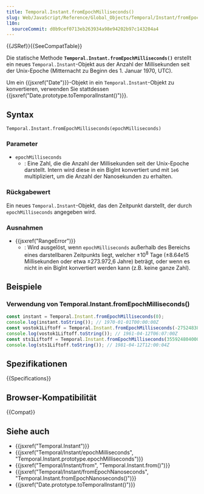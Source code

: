 ```yaml
---
title: Temporal.Instant.fromEpochMilliseconds()
slug: Web/JavaScript/Reference/Global_Objects/Temporal/Instant/fromEpochMilliseconds
l10n:
  sourceCommit: d0b9cef0713eb263934a98e94202b97c143204a4
---
```


{{JSRef}}{{SeeCompatTable}}

Die statische Methode **`Temporal.Instant.fromEpochMilliseconds()`** erstellt ein neues `Temporal.Instant`-Objekt aus der Anzahl der Millisekunden seit der Unix-Epoche (Mitternacht zu Beginn des 1. Januar 1970, UTC).

Um ein {{jsxref("Date")}}-Objekt in ein `Temporal.Instant`-Objekt zu konvertieren, verwenden Sie stattdessen {{jsxref("Date.prototype.toTemporalInstant()")}}.

## Syntax

```js-nolint
Temporal.Instant.fromEpochMilliseconds(epochMilliseconds)
```

### Parameter

- `epochMilliseconds`
  - : Eine Zahl, die die Anzahl der Millisekunden seit der Unix-Epoche darstellt. Intern wird diese in ein BigInt konvertiert und mit `1e6` multipliziert, um die Anzahl der Nanosekunden zu erhalten.

### Rückgabewert

Ein neues `Temporal.Instant`-Objekt, das den Zeitpunkt darstellt, der durch `epochMilliseconds` angegeben wird.

### Ausnahmen

- {{jsxref("RangeError")}}
  - : Wird ausgelöst, wenn `epochMilliseconds` außerhalb des Bereichs eines darstellbaren Zeitpunkts liegt, welcher ±10<sup>8</sup> Tage (±8.64e15 Millisekunden oder etwa ±273.972,6 Jahre) beträgt, oder wenn es nicht in ein BigInt konvertiert werden kann (z.B. keine ganze Zahl).

## Beispiele

### Verwendung von Temporal.Instant.fromEpochMilliseconds()

```js
const instant = Temporal.Instant.fromEpochMilliseconds(0);
console.log(instant.toString()); // 1970-01-01T00:00:00Z
const vostok1Liftoff = Temporal.Instant.fromEpochMilliseconds(-275248380000);
console.log(vostok1Liftoff.toString()); // 1961-04-12T06:07:00Z
const sts1Liftoff = Temporal.Instant.fromEpochMilliseconds(355924804000);
console.log(sts1Liftoff.toString()); // 1981-04-12T12:00:04Z
```

## Spezifikationen

{{Specifications}}

## Browser-Kompatibilität

{{Compat}}

## Siehe auch

- {{jsxref("Temporal.Instant")}}
- {{jsxref("Temporal/Instant/epochMilliseconds", "Temporal.Instant.prototype.epochMilliseconds")}}
- {{jsxref("Temporal/Instant/from", "Temporal.Instant.from()")}}
- {{jsxref("Temporal/Instant/fromEpochNanoseconds", "Temporal.Instant.fromEpochNanoseconds()")}}
- {{jsxref("Date.prototype.toTemporalInstant()")}}
